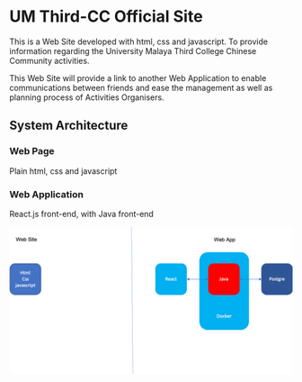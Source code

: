 # UM Third-CC Official Site

This is a Web Site developed with html, css and javascript. To provide information regarding the University Malaya Third College Chinese Community activities.

This Web Site will provide a link to another Web Application to enable communications between friends and ease the management as well as planning process of Activities Organisers.

## System Architecture


### Web Page

Plain html, css and javascript

### Web Application

React.js front-end, with Java front-end

![alt text](./docs/Architecture.png)